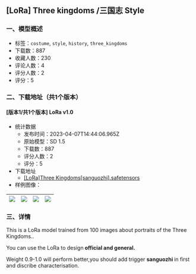 ## [LoRa] Three kingdoms /三国志 Style
### 一、模型概述

- 标签：`costume`, `style`, `history`, `three_kingdoms`
- 下载数：887
- 收藏人数：230
- 评论人数：4
- 评分人数：2
- 评分：5

### 二、下载地址（共1个版本）

#### [版本1/共1个版本] LoRa v1.0

- 统计数据
  - 发布时间：2023-04-07T14:44:06.965Z
  - 原始模型：SD 1.5
  - 下载数：887
  - 评分人数：2
  - 评分：5
- 下载地址
  - [[LoRa]Three Kingdoms[sanguozhi].safetensors](https://civitai.com/api/download/models/39194)
- 样例图像：

| <img src="https://image.civitai.com/xG1nkqKTMzGDvpLrqFT7WA/20274f33-700d-4e4f-d339-29b21d782d00/width=450/433945.jpeg" /> | <img src="https://image.civitai.com/xG1nkqKTMzGDvpLrqFT7WA/97df80ae-e32d-45b3-a64a-39bcfdbfd800/width=450/433947.jpeg" /> | <img src="https://image.civitai.com/xG1nkqKTMzGDvpLrqFT7WA/127726cb-5d6b-41ad-a044-2774c89dc700/width=450/433949.jpeg" /> | <img src="https://image.civitai.com/xG1nkqKTMzGDvpLrqFT7WA/676b1ee8-c0dd-4360-e63f-a0f3aee49800/width=450/433951.jpeg" /> |
| ---- | ---- | ---- | ---- |


### 三、详情
<p>This is a LoRa model trained from 100 images about portraits of the Three Kingdoms..</p><p></p><p>You can use the LoRa to design<strong> official and general.</strong></p><p>Weight 0.9-1.0 will perform better,you should add trigger <strong>sanguozhi </strong>in first and discribe characterisation.</p>